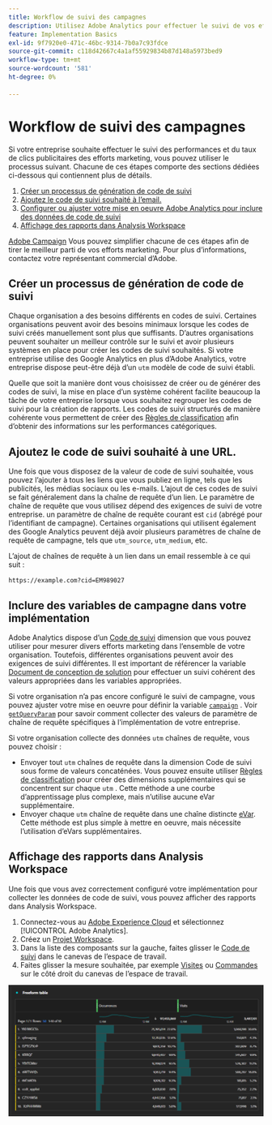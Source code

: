 ```yaml
---
title: Workflow de suivi des campagnes
description: Utilisez Adobe Analytics pour effectuer le suivi de vos efforts marketing.
feature: Implementation Basics
exl-id: 9f7920e0-471c-46bc-9314-7b0a7c93fdce
source-git-commit: c118d42667c4a1af55929834b87d148a5973bed9
workflow-type: tm+mt
source-wordcount: '581'
ht-degree: 0%

---
```


# Workflow de suivi des campagnes

Si votre entreprise souhaite effectuer le suivi des performances et du taux de clics publicitaires des efforts marketing, vous pouvez utiliser le processus suivant. Chacune de ces étapes comporte des sections dédiées ci-dessous qui contiennent plus de détails.

1. [Créer un processus de génération de code de suivi](#establish-a-tracking-code-generation-process)
1. [Ajoutez le code de suivi souhaité à l’email.](#add-the-desired-tracking-code-to-the-email)
1. [Configurer ou ajuster votre mise en oeuvre Adobe Analytics pour inclure des données de code de suivi](#include-campaign-variables-in-your-implementation)
1. [Affichage des rapports dans Analysis Workspace](#view-the-reports-in-analysis-workspace)

[Adobe Campaign](https://business.adobe.com/products/campaign/adobe-campaign.html) Vous pouvez simplifier chacune de ces étapes afin de tirer le meilleur parti de vos efforts marketing. Pour plus d’informations, contactez votre représentant commercial d’Adobe.

## Créer un processus de génération de code de suivi

Chaque organisation a des besoins différents en codes de suivi. Certaines organisations peuvent avoir des besoins minimaux lorsque les codes de suivi créés manuellement sont plus que suffisants. D’autres organisations peuvent souhaiter un meilleur contrôle sur le suivi et avoir plusieurs systèmes en place pour créer les codes de suivi souhaités. Si votre entreprise utilise des Google Analytics en plus d’Adobe Analytics, votre entreprise dispose peut-être déjà d’un `utm` modèle de code de suivi établi.

Quelle que soit la manière dont vous choisissez de créer ou de générer des codes de suivi, la mise en place d’un système cohérent facilite beaucoup la tâche de votre entreprise lorsque vous souhaitez regrouper les codes de suivi pour la création de rapports. Les codes de suivi structurés de manière cohérente vous permettent de créer des [Règles de classification](/help/components/classifications/crb/classification-rule-builder.md) afin d’obtenir des informations sur les performances catégoriques.

## Ajoutez le code de suivi souhaité à une URL.

Une fois que vous disposez de la valeur de code de suivi souhaitée, vous pouvez l’ajouter à tous les liens que vous publiez en ligne, tels que les publicités, les médias sociaux ou les e-mails. L’ajout de ces codes de suivi se fait généralement dans la chaîne de requête d’un lien. Le paramètre de chaîne de requête que vous utilisez dépend des exigences de suivi de votre entreprise. un paramètre de chaîne de requête courant est `cid` (abrégé pour l’identifiant de campagne). Certaines organisations qui utilisent également des Google Analytics peuvent déjà avoir plusieurs paramètres de chaîne de requête de campagne, tels que `utm_source`, `utm_medium`, etc.

L’ajout de chaînes de requête à un lien dans un email ressemble à ce qui suit :

```text
https://example.com?cid=EM989027
```

## Inclure des variables de campagne dans votre implémentation

Adobe Analytics dispose d’un [Code de suivi](/help/components/dimensions/tracking-code.md) dimension que vous pouvez utiliser pour mesurer divers efforts marketing dans l’ensemble de votre organisation. Toutefois, différentes organisations peuvent avoir des exigences de suivi différentes. Il est important de référencer la variable [Document de conception de solution](../prepare/solution-design.md) pour effectuer un suivi cohérent des valeurs appropriées dans les variables appropriées.

Si votre organisation n’a pas encore configuré le suivi de campagne, vous pouvez ajuster votre mise en oeuvre pour définir la variable [`campaign`](/help/implement/vars/page-vars/campaign.md) . Voir [`getQueryParam`](/help/implement/vars/plugins/getqueryparam.md) pour savoir comment collecter des valeurs de paramètre de chaîne de requête spécifiques à l’implémentation de votre entreprise.

Si votre organisation collecte des données `utm` chaînes de requête, vous pouvez choisir :

* Envoyer tout `utm` chaînes de requête dans la dimension Code de suivi sous forme de valeurs concaténées. Vous pouvez ensuite utiliser [Règles de classification](/help/components/classifications/crb/classification-rule-builder.md) pour créer des dimensions supplémentaires qui se concentrent sur chaque `utm` . Cette méthode a une courbe d’apprentissage plus complexe, mais n’utilise aucune eVar supplémentaire.
* Envoyer chaque `utm` chaîne de requête dans une chaîne distincte [eVar](/help/components/dimensions/evar.md). Cette méthode est plus simple à mettre en oeuvre, mais nécessite l’utilisation d’eVars supplémentaires.

## Affichage des rapports dans Analysis Workspace

Une fois que vous avez correctement configuré votre implémentation pour collecter les données de code de suivi, vous pouvez afficher des rapports dans Analysis Workspace.

1. Connectez-vous au [Adobe Experience Cloud](https://experience.adobe.com) et sélectionnez [!UICONTROL Adobe Analytics].
1. Créez un [Projet Workspace](/help/analyze/analysis-workspace/build-workspace-project/freeform-overview.md).
1. Dans la liste des composants sur la gauche, faites glisser le [Code de suivi](/help/components/dimensions/tracking-code.md) dans le canevas de l’espace de travail.
1. Faites glisser la mesure souhaitée, par exemple [Visites](/help/components/metrics/visits.md) ou [Commandes](/help/components/metrics/orders.md) sur le côté droit du canevas de l’espace de travail.

![Rapport de suivi de campagne](../assets/campaign-tracking-report.png)
